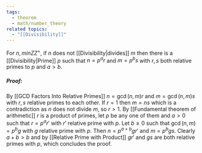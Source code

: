 ```yaml
---
tags:
  - theorem
  - math/number_theory
related topics:
  - "[[Divisibility]]"
---
```

For $n,m in ZZ^+$, if $n$ does not [[Divisibility|divides]] $m$ then there is a [[Divisibility|Prime]] $p$ such that $n=p^a r$ and $m=p^b s$ with $r,s$ both relative primes to $p$ and $a>b$.
##### Proof:
By [[GCD Factors Into Relative Primes]] $n=\gcd(n,m)r$ and $m=\gcd(n,m)s$ with $r,s$ relative primes to each other. If $r=1$ then $m=ns$ which is a contradiction as $n$ does not divide $m$, so $r>1$. By [[Fundamental theorem of arithmetic]] $r$ is a product of primes, let $p$ be any one of them and $a>0$ such that $r=p^a r'$ with $r'$ relative prime with $p$. Let $b\geq 0$ such that $\gcd(n,m)= p^b g$ with $g$ relative prime with $p$. Then $n=p^{a+b}gr'$ and $m=p^bgs$. Clearly $a+b>b$ and by [[Relative Prime with Product]] $gr'$ and $gs$ are both relative primes with $p$, which concludes the proof.